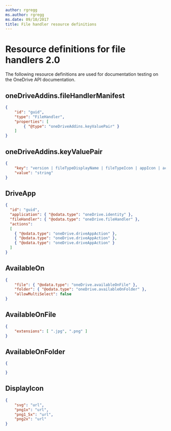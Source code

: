```yaml
---
author: rgregg
ms.author: rgregg
ms.date: 09/10/2017
title: File handler resource definitions
---
```

# Resource definitions for file handlers 2.0

The following resource definitions are used for documentation testing on the OneDrive API documentation.


## oneDriveAddins.fileHandlerManifest

<!-- { "blockType": "resource", "@type": "oneDriveAddins.fileHandlerManifest" } -->

```json
{
    "id": "guid",
    "type": "FileHandler",
    "properties": [
        { "@type": "oneDriveAddins.keyValuePair" }
    ]
}
```

## oneDriveAddins.keyValuePair

<!-- { "blockType": "resource", "@type": "oneDriveAddins.keyValuePair" } -->

```json
{
    "key": "version | fileTypeDisplayName | fileTypeIcon | appIcon | actions",
    "value": "string"
}
```

## DriveApp

<!-- { "blockType": "resource", 
       "@odata.type": "oneDrive.driveApp",
       "keyProperty": "id" } -->

```json
{
  "id": "guid",
  "application": { "@odata.type": "oneDrive.identity" },
  "fileHandler": { "@odata.type": "oneDrive.fileHandler" },
  "actions":
  [
    { "@odata.type": "oneDrive.driveAppAction" },
    { "@odata.type": "oneDrive.driveAppAction" },
    { "@odata.type": "oneDrive.driveAppAction" }
  ]
}
```

## AvailableOn

<!-- { "blockType": "resource", "@odata.type": "oneDrive.availableOn" } -->

```json
{
    "file": { "@odata.type": "oneDrive.availableOnFile" },
    "folder": { "@odata.type": "oneDrive.availableOnFolder" },
    "allowMultiSelect": false
}
```

## AvailableOnFile

<!-- { "blockType": "resource", "@odata.type": "oneDrive.availableOnFile",
       "keyProperty": "id", "optionalProperties": [ "
       parameters" ] } -->
```json
{
    "extensions": [ ".jpg", ".png" ]
}
```

## AvailableOnFolder

<!-- { "blockType": "resource", "@odata.type": "oneDrive.availableOnFolder" } -->

```json
{

}
```

## DisplayIcon

<!-- { "blockType": "resource", "@odata.type": "oneDrive.displayIcon" } -->

```json
{
    "svg": "url",
    "png1x": "url",
    "png1_5x": "url",
    "png2x": "url"
}
```
